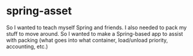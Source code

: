 spring-asset
============

So I wanted to teach myself Spring and friends. I also needed to pack my stuff to move around. So I wanted to make a Spring-based app to assist with packing (what goes into what container, load/unload priority, accounting, etc.)
